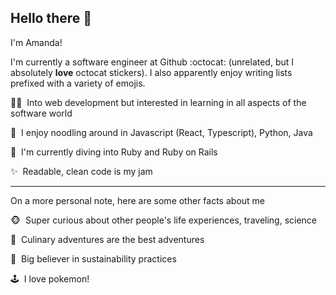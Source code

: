 ## Hello there 🐶 


I'm Amanda!


I'm currently a software engineer at Github :octocat: (unrelated, but I absolutely **love** octocat stickers). I also apparently enjoy writing lists prefixed with a variety of emojis.


👩‍💻&nbsp; Into web development but interested in learning in all aspects of the software world

🍜&nbsp; I enjoy noodling around in Javascript (React, Typescript), Python, Java

🤿&nbsp; I'm currently diving into Ruby and Ruby on Rails

✨&nbsp; Readable, clean code is my jam

---

On a more personal note, here are some other facts about me


🐵&nbsp; Super curious about other people's life experiences, traveling, science

🥘&nbsp; Culinary adventures are the best adventures 

🌳&nbsp; Big believer in sustainability practices

🕹️&nbsp; I love pokemon! 

<!--
**amawai/amawai** is a ✨ _special_ ✨ repository because its `README.md` (this file) appears on your GitHub profile.

Here are some ideas to get you started:

- 🔭 I’m currently working on ...
- 🌱 I’m currently learning ...
- 👯 I’m looking to collaborate on ...
- 🤔 I’m looking for help with ...
- 💬 Ask me about ...
- 📫 How to reach me: ...
- 😄 Pronouns: ...
- ⚡ Fun fact: ...
-->
